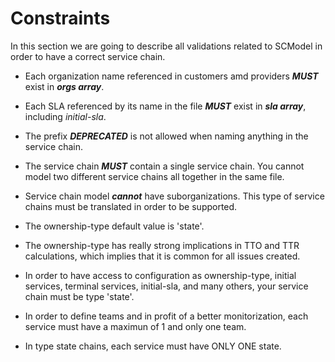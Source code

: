 # Constraints

In this section we are going to describe all validations related to SCModel in order to have a correct service chain.

+ Each organization name referenced in customers amd providers  ***MUST*** exist in ***orgs array***.

+ Each SLA referenced by its name in the file ***MUST*** exist in ***sla array***, including *initial-sla*.

+ The prefix ***_DEPRECATED_*** is not allowed when naming anything in the service chain.

+ The service chain ***MUST*** contain a single service chain. You cannot model two different service chains all together in the same file.

+ Service chain model ***cannot*** have suborganizations. This type of service chains
must be translated in order to be supported.

+ The ownership-type default value is 'state'.

+ The ownership-type has really strong implications in TTO and TTR calculations,
which implies that it is common for all issues created.

+ In order to have access to configuration as ownership-type, initial services,
terminal services, initial-sla, and many others, your service chain
must be type 'state'.

+ In order to define teams and in profit of a better monitorization, each service must have
a maximun of 1 and only one team.

+ In type state chains, each service must have ONLY ONE state.
